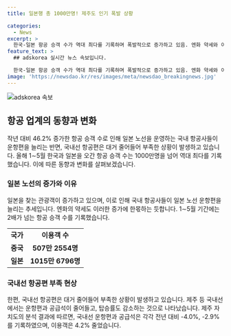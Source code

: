 ```yaml
---
title: 일본행 총 1000만명! 제주도 인기 폭발 상황

categories:
  - News
excerpt: >
  한국-일본 항공 승객 수가 역대 최다를 기록하며 폭발적으로 증가하고 있음. 엔화 약세와 이에 따른 관광 수요로 인해 국내 항공사들도 일본 노선을 늘려 운항하는 추세. 하지만 국내선 항공편은 줄어들어 부족 현상. 제주기점 국내선 운항편과 공급석은 줄고 이용객 또한 감소하여 탑승률도 낮아지는 상황.
feature_text: >
  ## adskorea 실시간 뉴스 속보입니다.

  한국-일본 항공 승객 수가 역대 최다를 기록하며 폭발적으로 증가하고 있음. 엔화 약세와 이에 따른 관광 수요로 인해 국내 항공사들도 일본 노선을 늘려 운항하는 추세. 하지만 국내선 항공편은 줄어들어 부족 현상. 제주기점 국내선 운항편과 공급석은 줄고 이용객 또한 감소하여 탑승률도 낮아지는 상황.
image: 'https://newsdao.kr/res/images/meta/newsdao_breakingnews.jpg'
---
```


<p><img src="https://newsdao.kr/res/images/meta/newsdao_breakingnews.jpg" alt="adskorea 속보" /></p>

<h2 data-ke-size="size26">항공 업계의 동향과 변화</h2>

<p data-ke-size="size16">작년 대비 46.2% 증가한 항공 승객 수로 인해 일본 노선을 운영하는 국내 항공사들이 운항편을 늘리는 반면, 국내선 항공편은 대거 줄어들어 부족한 상황이 발생하고 있습니다. 올해 1∼5월 한국과 일본을 오간 항공 승객 수는 1000만명을 넘어 역대 최다를 기록했습니다. 이에 따른 동향과 변화를 살펴보겠습니다.</p>

<h3>일본 노선의 증가와 이유</h3>

<p data-ke-size="size16">일본을 찾는 관광객이 증가하고 있으며, 이로 인해 국내 항공사들이 일본 노선 운항편을 늘리는 추세입니다. 엔화의 약세도 이러한 증가에 한몫하는 듯합니다. 1∼5월 기간에는 2배가 넘는 항공 승객 수를 기록했습니다.</p>

<table>
  <tr>
    <td style="text-align: center; height: 17px;"><b>국가</b></td>
    <td style="text-align: center; height: 17px;"><b>이용객 수</b></td>
  </tr>
  <tr>
    <td style="text-align: center; height: 17px;"><b>중국</b></td>
    <td style="text-align: center; height: 17px;"><b>507만 2554명</b></td>
  </tr>
  <tr>
    <td style="text-align: center; height: 17px;"><b>일본</b></td>
    <td style="text-align: center; height: 17px;"><b>1015만 6796명</b></td>
  </tr>
</table>

<h3>국내선 항공편 부족 현상</h3>

<p data-ke-size="size16">한편, 국내선 항공편은 대거 줄어들어 부족한 상황이 발생하고 있습니다. 제주 등 국내선에서는 운항편과 공급석이 줄어들고, 탑승률도 감소하는 것으로 나타났습니다. 제주 자치도의 분석 결과에 따르면, 국내선 운항편과 공급석은 각각 전년 대비 -4.0%, -2.9%를 기록하였으며, 이용객은 4.2% 줄었습니다.</p>

